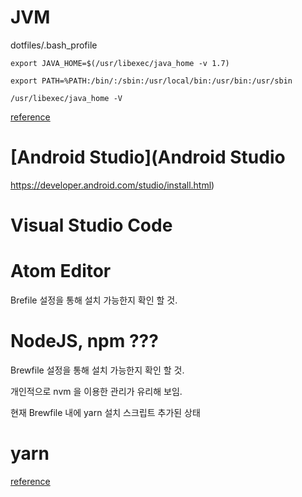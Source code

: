 # JVM

dotfiles/.bash_profile

```
export JAVA_HOME=$(/usr/libexec/java_home -v 1.7)
```

```
export PATH=%PATH:/bin/:/sbin:/usr/local/bin:/usr/bin:/usr/sbin
```

```
/usr/libexec/java_home -V
```

[reference](https://medium.com/@oopchoi/jdk-1-7-%EB%8B%A4%EC%9A%B4%EB%A1%9C%EB%93%9C-%EC%84%A4%EC%B9%98-6a2a8229433f)

# [Android Studio](Android Studio
https://developer.android.com/studio/install.html)

# Visual Studio Code

# Atom Editor

Brefile 설정을 통해 설치 가능한지 확인 할 것.

# NodeJS, npm ???

Brewfile 설정을 통해 설치 가능한지 확인 할 것.

개인적으로 nvm 을 이용한 관리가 유리해 보임.

현재 Brewfile 내에 yarn 설치 스크립트 추가된 상태

# yarn

[reference](https://www.vobour.com/book/view/Y5vcMHJGHyN5ayheM)
